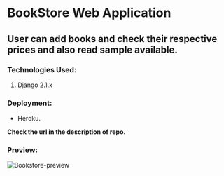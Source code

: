 # BookStore Web Application

## User can add books and check their respective prices and also read sample available.

### Technologies Used:
1. Django 2.1.x

### Deployment:
- Heroku.

**Check the url in the description of repo.** 

### Preview:

![Bookstore-preview](https://user-images.githubusercontent.com/39980643/51700528-67e61c00-2035-11e9-9c36-bc21724593b0.gif)
